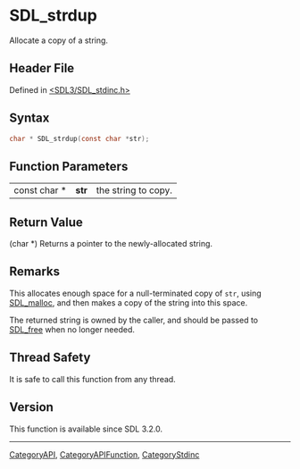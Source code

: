 # SDL_strdup

Allocate a copy of a string.

## Header File

Defined in [<SDL3/SDL_stdinc.h>](https://github.com/libsdl-org/SDL/blob/main/include/SDL3/SDL_stdinc.h)

## Syntax

```c
char * SDL_strdup(const char *str);
```

## Function Parameters

|              |         |                     |
| ------------ | ------- | ------------------- |
| const char * | **str** | the string to copy. |

## Return Value

(char *) Returns a pointer to the newly-allocated string.

## Remarks

This allocates enough space for a null-terminated copy of `str`, using
[SDL_malloc](SDL_malloc), and then makes a copy of the string into this
space.

The returned string is owned by the caller, and should be passed to
[SDL_free](SDL_free) when no longer needed.

## Thread Safety

It is safe to call this function from any thread.

## Version

This function is available since SDL 3.2.0.

----
[CategoryAPI](CategoryAPI), [CategoryAPIFunction](CategoryAPIFunction), [CategoryStdinc](CategoryStdinc)

